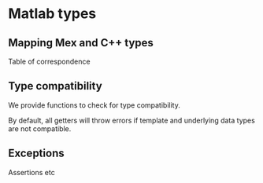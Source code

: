 
# Matlab types

## Mapping Mex and C++ types

Table of correspondence

## Type compatibility

We provide functions to check for type compatibility.

By default, all getters will throw errors if template and underlying data types are not compatible.

## Exceptions

Assertions etc
